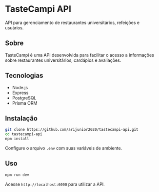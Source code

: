 # TasteCampi API

API para gerenciamento de restaurantes universitários, refeições e usuários.


## Sobre

TasteCampi é uma API desenvolvida para facilitar o acesso a informações sobre restaurantes universitários, cardápios e avaliações.

## Tecnologias

- Node.js
- Express
- PostgreSQL
- Prisma ORM

## Instalação

```bash
git clone https://github.com/arijunior2020/tastecampi-api.git
cd tastecampi-api
npm install
```

Configure o arquivo `.env` com suas variáveis de ambiente.

## Uso

```bash
npm run dev
```

Acesse `http://localhost:6000` para utilizar a API.
